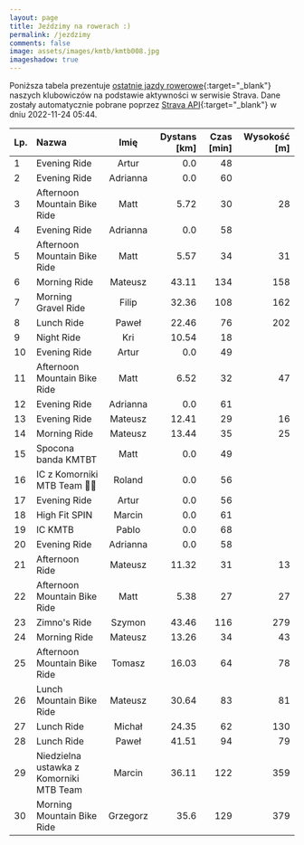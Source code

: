 ```yaml
---
layout: page
title: Jeździmy na rowerach :)
permalink: /jezdzimy
comments: false
image: assets/images/kmtb/kmtb008.jpg
imageshadow: true
---
```


Poniższa tabela prezentuje [ostatnie jazdy rowerowe](https://www.strava.com/clubs/336381){:target="_blank"} naszych klubowiczów na podstawie aktywności w serwisie Strava. Dane zostały automatycznie pobrane poprzez [Strava API](https://developers.strava.com/docs/reference/#api-Clubs-getClubActivitiesById){:target="_blank"} w dniu 2022-11-24 05:44.

Lp. | Nazwa | Imię | Dystans [km] | Czas [min] | Wysokość [m]
:--- | :--- | :---: | ---: | ---: | ---:
1|Evening Ride|Artur|0.0|48|
2|Evening Ride|Adrianna|0.0|60|
3|Afternoon Mountain Bike Ride|Matt|5.72|30|28
4|Evening Ride|Adrianna|0.0|58|
5|Afternoon Mountain Bike Ride|Matt|5.57|34|31
6|Morning Ride|Mateusz|43.11|134|158
7|Morning Gravel Ride|Filip|32.36|108|162
8|Lunch Ride|Paweł|22.46|76|202
9|Night Ride|Kri|10.54|18|
10|Evening Ride|Artur|0.0|49|
11|Afternoon Mountain Bike Ride|Matt|6.52|32|47
12|Evening Ride|Adrianna|0.0|61|
13|Evening Ride|Mateusz|12.41|29|16
14|Morning Ride|Mateusz|13.44|35|25
15|Spocona banda KMTBT|Matt|0.0|49|
16|IC z Komorniki MTB Team 🥵😄|Roland|0.0|56|
17|Evening Ride|Artur|0.0|56|
18|High Fit SPIN|Marcin|0.0|61|
19|IC KMTB|Pablo|0.0|68|
20|Evening Ride|Adrianna|0.0|58|
21|Afternoon Ride|Mateusz|11.32|31|13
22|Afternoon Mountain Bike Ride|Matt|5.38|27|27
23|Zimno's Ride|Szymon|43.46|116|279
24|Morning Ride|Mateusz|13.26|34|43
25|Afternoon Mountain Bike Ride|Tomasz|16.03|64|78
26|Lunch Mountain Bike Ride|Mateusz|30.64|83|81
27|Lunch Ride|Michał|24.35|62|130
28|Lunch Ride|Paweł|41.51|94|79
29|Niedzielna ustawka z Komorniki MTB Team|Marcin|36.11|122|359
30|Morning Mountain Bike Ride|Grzegorz|35.6|129|379
